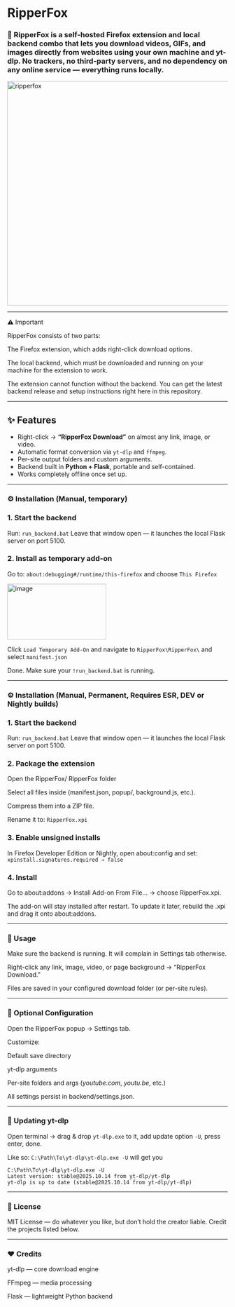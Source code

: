 # RipperFox

### 🦊 RipperFox is a self-hosted Firefox extension and local backend combo that lets you download videos, GIFs, and images directly from websites using your own machine and **yt-dlp**.   No trackers, no third-party servers, and no dependency on any online service — everything runs locally.
<img width="512" height="512" alt="ripperfox" src="https://github.com/user-attachments/assets/fa763b46-fea6-4405-80b5-488dab362561" />

---

⚠️ Important

RipperFox consists of two parts:

The Firefox extension, which adds right-click download options.

The local backend, which must be downloaded and running on your machine for the extension to work.

The extension cannot function without the backend.
You can get the latest backend release and setup instructions right here in this repository.

---

## ✨ Features

- Right-click → **“RipperFox Download”** on almost any link, image, or video.
- Automatic format conversion via `yt-dlp` and `ffmpeg`.
- Per-site output folders and custom arguments.
- Backend built in **Python + Flask**, portable and self-contained.
- Works completely offline once set up.

---

### ⚙️ Installation (Manual, temporary)

### 1. Start the backend
Run: ```run_backend.bat``` 
Leave that window open — it launches the local Flask server on port 5100.

### 2. Install as temporary add-on
Go to: ```about:debugging#/runtime/this-firefox``` and choose ```This Firefox```

<img width="226" height="127" alt="image" src="https://github.com/user-attachments/assets/cfff9939-256d-41ff-b1ee-27ec4bcc7f99" />

Click ```Load Temporary Add-On``` and navigate to ```RipperFox\RipperFox\``` and select ```manifest.json```

Done. Make sure your ```!run_backend.bat``` is running. 

---

### ⚙️ Installation (Manual, Permanent, Requires ESR, DEV or Nightly builds)

### 1. Start the backend
Run: ```run_backend.bat``` 
Leave that window open — it launches the local Flask server on port 5100.

### 2. Package the extension

Open the RipperFox/ RipperFox folder

Select all files inside (manifest.json, popup/, background.js, etc.).

Compress them into a ZIP file.

Rename it to: ```RipperFox.xpi```

### 3. Enable unsigned installs

In Firefox Developer Edition or Nightly, open about:config and set:
```xpinstall.signatures.required → false```

### 4. Install

Go to about:addons → Install Add-on From File… → choose RipperFox.xpi.

The add-on will stay installed after restart.
To update it later, rebuild the .xpi and drag it onto about:addons.

---

### 🧠 Usage

Make sure the backend is running. It will complain in Settings tab otherwise. 

Right-click any link, image, video, or page background → “RipperFox Download.”

Files are saved in your configured download folder (or per-site rules).

---


### 🧰 Optional Configuration

Open the RipperFox popup → Settings tab.

Customize:

Default save directory

yt-dlp arguments

Per-site folders and args (*youtube.com*, *youtu.be*, etc.)

All settings persist in backend/settings.json.

---


### 🚀 Updating yt-dlp

Open terminal → drag & drop ```yt-dlp.exe``` to it, add update option ```-U```, press enter, done.

Like so: ```C:\Path\To\yt-dlp\yt-dlp.exe -U``` will get you 

```
C:\Path\To\yt-dlp\yt-dlp.exe -U
Latest version: stable@2025.10.14 from yt-dlp/yt-dlp
yt-dlp is up to date (stable@2025.10.14 from yt-dlp/yt-dlp)
```

---

### 🧱 License

MIT License — do whatever you like, but don’t hold the creator liable.
Credit the projects listed below.

---

### ❤️ Credits

yt-dlp — core download engine

FFmpeg — media processing

Flask — lightweight Python backend
